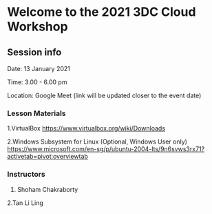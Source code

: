 # Welcome to the 2021 3DC Cloud Workshop

## Session info

Date: 13 January 2021

Time: 3.00 - 6.00 pm

Location: Google Meet (link will be updated closer to the event date)

### **Lesson Materials**
1.VirtualBox
https://www.virtualbox.org/wiki/Downloads

2.Windows Subsystem for Linux (Optional, Windows User only) 
https://www.microsoft.com/en-sg/p/ubuntu-2004-lts/9n6svws3rx71?activetab=pivot:overviewtab

### **Instructors** 

1. Shoham Chakraborty

2.Tan Li Ling


